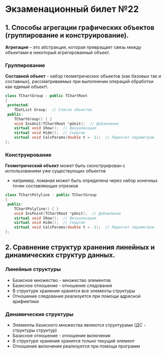 # Экзаменационный билет №22

## 1. Способы агрегации графических объектов (группирование и конструирование).

**Агрегация** – это абстракция, которая превращает связь между объектами в некоторый агрегированный объект.

### Группирование

**Составной объект** - набор геометрических объектов (как базовых так и составных), рассматриваемых при выполнении операций обработки как единый объект\

```C++
class TChartGroup : public TChartRoot
{
 protected:
    TDatList Group;  // Список объектов
 public:
    TChartGroup() { }
    void InsUnit(TChartRoot *pUnit);  // Добавление
    virtual void Show();  // Визуализация
    virtual void Hide();  // Скрытие
    virtual void CalcParams(double t = -1);  // Пересчет параметров
};
```

### Конструирование

**Геометрический объект** может быть сконструирован с использованием уже существующих объектов

- например, ломаная может быть определена через набор конечных точек составляющих отрезков

```C++
class TChartPolyline : public TChartGroup
{
 public:
    TChartPolyline() { }
    void InsPoint(TChartRoot *pUnit);  // Добавление
    virtual void Show();  // Визуализация
    virtual void Hide();  // Скрытие
    virtual void CalcParams(double t = -1);  // Пересчет параметров
};
```

## 2. Сравнение структур хранения линейных и динамических структур данных.

### Линейные структуры

- Базисное множество - множество элементов
- Базисное отношение - отношение следования
- В структуре хранения хранятся все элементы структуры
- Отношение следования реализуется при помощи адресной арифметики

### Динамические структуры

- Элементы базисного множества являются структурами (ДС - структуры структур)
- Базисное отношение - отношение включения
- В структуре хранения хранится только текущий элемент
- Отношение включения реализуется при помощи программ

